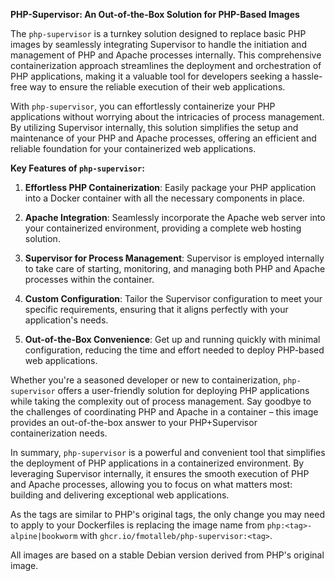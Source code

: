 **PHP-Supervisor: An Out-of-the-Box Solution for PHP-Based Images**

The `php-supervisor` is a turnkey solution designed to replace basic PHP images by seamlessly integrating Supervisor to handle the initiation and management of PHP and Apache processes internally. This comprehensive containerization approach streamlines the deployment and orchestration of PHP applications, making it a valuable tool for developers seeking a hassle-free way to ensure the reliable execution of their web applications.

With `php-supervisor`, you can effortlessly containerize your PHP applications without worrying about the intricacies of process management. By utilizing Supervisor internally, this solution simplifies the setup and maintenance of your PHP and Apache processes, offering an efficient and reliable foundation for your containerized web applications.

**Key Features of `php-supervisor`:**

1. **Effortless PHP Containerization**: Easily package your PHP application into a Docker container with all the necessary components in place.

2. **Apache Integration**: Seamlessly incorporate the Apache web server into your containerized environment, providing a complete web hosting solution.

3. **Supervisor for Process Management**: Supervisor is employed internally to take care of starting, monitoring, and managing both PHP and Apache processes within the container.

4. **Custom Configuration**: Tailor the Supervisor configuration to meet your specific requirements, ensuring that it aligns perfectly with your application's needs.

5. **Out-of-the-Box Convenience**: Get up and running quickly with minimal configuration, reducing the time and effort needed to deploy PHP-based web applications.

Whether you're a seasoned developer or new to containerization, `php-supervisor` offers a user-friendly solution for deploying PHP applications while taking the complexity out of process management. Say goodbye to the challenges of coordinating PHP and Apache in a container – this image provides an out-of-the-box answer to your PHP+Supervisor containerization needs.

In summary, `php-supervisor` is a powerful and convenient tool that simplifies the deployment of PHP applications in a containerized environment. By leveraging Supervisor internally, it ensures the smooth execution of PHP and Apache processes, allowing you to focus on what matters most: building and delivering exceptional web applications.

As the tags are similar to PHP's original tags, the only change you may need to apply to your Dockerfiles is replacing the image name from `php:<tag>-alpine|bookworm` with `ghcr.io/fmotalleb/php-supervisor:<tag>`.

All images are based on a stable Debian version derived from PHP's original image.
